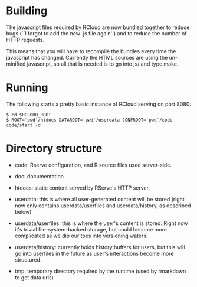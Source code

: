 # Building

The javascript files required by RCloud are now bundled together to
reduce bugs (``I forgot to add the new .js file again'') and to reduce
the number of HTTP requests. 

This means that you will have to recompile the bundles every time the
javascript has changed. Currently the HTML sources are using the
un-minified javascript, so all that is needed is to go into js/ and
type make.

# Running

The following starts a pretty basic instance of RCloud serving on port 8080:

    $ cd $RCLOUD_ROOT
    $ ROOT=`pwd`/htdocs DATAROOT=`pwd`/userdata CONFROOT=`pwd`/code code/start -d

# Directory structure

- code: Rserve configuration, and R source files used server-side.

- doc: documentation

- htdocs: static content served by RServe's HTTP server.

- userdata: this is where all user-generated content will be stored
  (right now only contains userdata/userfiles and userdata/history, as
  described below)

- userdata/userfiles: this is where the user's content is stored. Right now
  it's trivial file-system-backed storage, but could become more
  complicated as we dip our toes into versioning waters.

- userdata/history: currently holds history buffers for users, but this will go
  into userfiles in the future as user's interactions become more
  structured.

- tmp: temporary directory required by the runtime (used by rmarkdown
  to get data urls)

